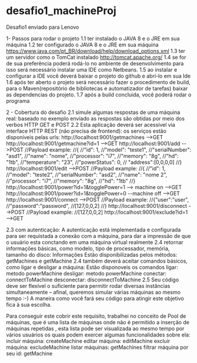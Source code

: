# desafio1_machineProj
Desafio1 enviado para Lenovo

1- Passos para rodar o projeto
1.1 ter instalado o JAVA 8 e o JRE em sua máquina
1.2 ter configurado o JAVA 8 e o JRE em sua máquina https://www.java.com/pt_BR/download/help/download_options.xml
1.3 ter um servidor como o TomCat instalado http://tomcat.apache.org/
1.4 se for de sua preferência poderá rodá-lo no ambiente de desenvolvimento para isso será necessário instalar uma IDE como Netbeans.
1.5 ao instalar e configurar a IDE você deverá baixar o projeto do github e abrí-lo em sua Ide 
1.6 após ter aberto o projeto será necessário fazer o procedimento de build, para o Maven(repositório de bibliotecas e automatizador de tarefas) baixar as dependencias do projeto.
1.7 após a build concluida, você poderá rodar o programa

2 - Cobertura do desafio
2.1 simule algumas respostas de uma máquina real: baseado no exemplo enviado as respostas são obtidas por meio dos verbos HTTP GET e POST
2.2 Esta aplicação deverá ser acessível via interface HTTP REST (não precisa de frontend): os serviços estão disponíveis pelas urls:
    http://localhost:9001/getmachines  -->GET
    http://localhost:9001/getmachine?id=1 -->GET
    http://localhost:9001/add -->POST
              //Payload example:
                //{
                //"id": 1,
                //"model": "teste1",
                //"serialNumber": "asd1",
                //"name": "nome",
                //"processor": "i7",
                //"memory": "8g",
                //"hd": "1tb",
                //"temperature": "23",
                //"powerStatus": 0,
                // "address":[0,0,0,0] 
                //}
    http://localhost:9001/edit -->POST
              //Payload example:
                //{
                //"id": 1,
                //"model": "teste2",
                //"serialNumber": "asd2",
                //"name": "nome 2",
                //"processor": "i7",
                //"memory": "8g",
                //"hd": "1tb"
                //}
    http://localhost:9001/power?id=1&togglePower=1 --> machine on -->GET
    http://localhost:9001/power?id=1&togglePower=0 --machine off -->GET
    http://localhost:9001/connect -->POST
              //Payload example:
                //{"user":"user",
                //"password":"password",
                //[127,0,0,2]
                //}
    http://localhost:9001/disconnect -->POST
              //Payload example:
                //[127,0,0,2]
    http://localhost:9001/exclude?id=1 -->GET
                
 2.3 com autenticação: A autenticação está implementada e configurada para ser requistada a conexão com a máquina, para dar a impressão de que o usuário esta conctando em uma máquina virtual realmente
 2.4 retornar informações básicas, como modelo, tipo de processador, memória, tamanho do disco: Informações Estão disponibilizadas pelos métodos: 
 getMachines e getMachine
 2.4 também deverá aceitar comandos básicos, como ligar e desligar a máquina: Estão disponoveis os comandos
 ligar: metodo powerMachine
 desligar: metodo powerMachine
 conectar: connectToMachine
 desconectar: disconnectToMachine
2.5 Seu código deve ser flexível o suficiente para permitir rodar diversas instâncias simultaneamente – afinal, queremos simular várias máquinas ao mesmo tempo :-) A maneira como você fará seu código para atingir este objetivo fica à sua escolha. 

Para conseguir este cobrir este requisito, trabalhei no conceito de Pool de máquinas, que é uma lista de máquinas onde não é permitido a inserção de máquinas repetidas , esta lista pode ser visualizada ao mesmo tempo por vários usuários os quais podem exercer algumas funcionalidades sobre ela:
incluir máquina: createMachine
editar máquina: editMachine
excluir máquina: excludeMachine
listar máquinas: getMachines
filtrar máquina por seu id: getMachine
 
 
